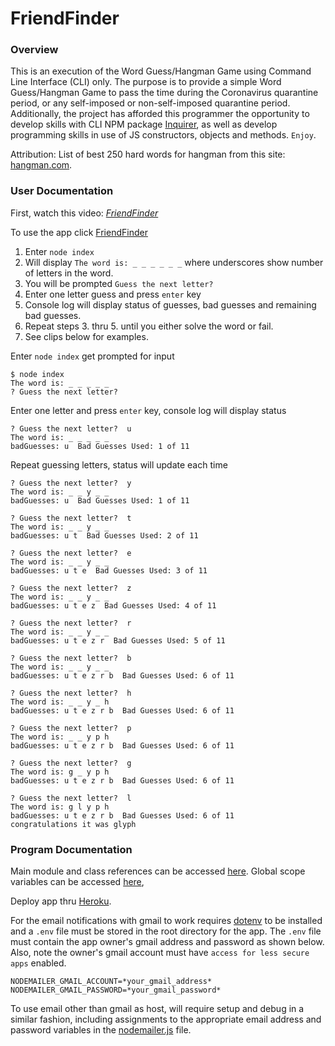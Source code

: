 # FriendFinder

### Overview
This is an execution of the Word Guess/Hangman Game using Command Line Interface (CLI) only.  The purpose is to provide a simple Word Guess/Hangman Game to pass the time during the Coronavirus quarantine period, or any self-imposed or non-self-imposed quarantine period.   Additionally, the project has afforded this programmer the opportunity to develop skills with CLI NPM package [Inquirer](https://www.npmjs.com/package/inquirer), as well as develop programming skills in use of JS constructors, objects and methods.  `Enjoy`.

Attribution: List of best 250 hard words for hangman from this site: [hangman.com](https://www.hangmanwords.com/words).

### User Documentation

First, watch this video: _*[FriendFinder](https://drive.google.com/file/d/1xxj5cmSW5yAJsqbmiWp-kKbeFbjaZVu9/view)*_

To use the app click [FriendFinder](https://drive.google.com/file/d/1xxj5cmSW5yAJsqbmiWp-kKbeFbjaZVu9/view)
1. Enter `node index`
2. Will display `The word is: _ _ _ _ _ _` where underscores show number of letters in the word.
3. You will be prompted `Guess the next letter?`
4. Enter one letter guess and press `enter` key
5. Console log will display status of guesses, bad guesses and remaining bad guesses.
6. Repeat steps 3. thru 5. until you either solve the word or fail.
7. See clips below for examples.

Enter `node index` get prompted for input
````
$ node index
The word is: _ _ _ _ _ 
? Guess the next letter?
````
Enter one letter and press `enter` key, console log will display status
````
? Guess the next letter?  u
The word is: _ _ _ _ _
badGuesses: u  Bad Guesses Used: 1 of 11
````
Repeat guessing letters, status will update each time
````
? Guess the next letter?  y
The word is: _ _ y _ _     
badGuesses: u  Bad Guesses Used: 1 of 11

? Guess the next letter?  t
The word is: _ _ y _ _     
badGuesses: u t  Bad Guesses Used: 2 of 11

? Guess the next letter?  e
The word is: _ _ y _ _     
badGuesses: u t e  Bad Guesses Used: 3 of 11

? Guess the next letter?  z
The word is: _ _ y _ _     
badGuesses: u t e z  Bad Guesses Used: 4 of 11

? Guess the next letter?  r
The word is: _ _ y _ _     
badGuesses: u t e z r  Bad Guesses Used: 5 of 11

? Guess the next letter?  b
The word is: _ _ y _ _     
badGuesses: u t e z r b  Bad Guesses Used: 6 of 11

? Guess the next letter?  h
The word is: _ _ y _ h     
badGuesses: u t e z r b  Bad Guesses Used: 6 of 11

? Guess the next letter?  p
The word is: _ _ y p h
badGuesses: u t e z r b  Bad Guesses Used: 6 of 11

? Guess the next letter?  g
The word is: g _ y p h
badGuesses: u t e z r b  Bad Guesses Used: 6 of 11

? Guess the next letter?  l
The word is: g l y p h
badGuesses: u t e z r b  Bad Guesses Used: 6 of 11
congratulations it was glyph
````


### Program Documentation
Main module and class references can be accessed [here](https://stevenbowler.github.io/FriendFinder/docs/index.html).  Global scope variables can be accessed [here](https://stevenbowler.github.io/FriendFinder/docs/global.html), 


Deploy app thru [Heroku](https://www.heroku.com).

For the email notifications with gmail to work requires [dotenv](https://www.npmjs.com/package/dotenv) to be installed and a `.env` file must be stored in the root directory for the app.  The `.env` file must contain the app owner's gmail address and password as shown below.  Also, note the owner's gmail account must have `access for less secure apps` enabled.
````
NODEMAILER_GMAIL_ACCOUNT=*your_gmail_address*
NODEMAILER_GMAIL_PASSWORD=*your_gmail_password*
````
To use email other than gmail as host, will require setup and debug in a similar fashion, including assignments to the appropriate email address and password variables in the [nodemailer.js](https://stevenbowler.github.io/FriendFinder/docs/nodemailer.js.html) file.